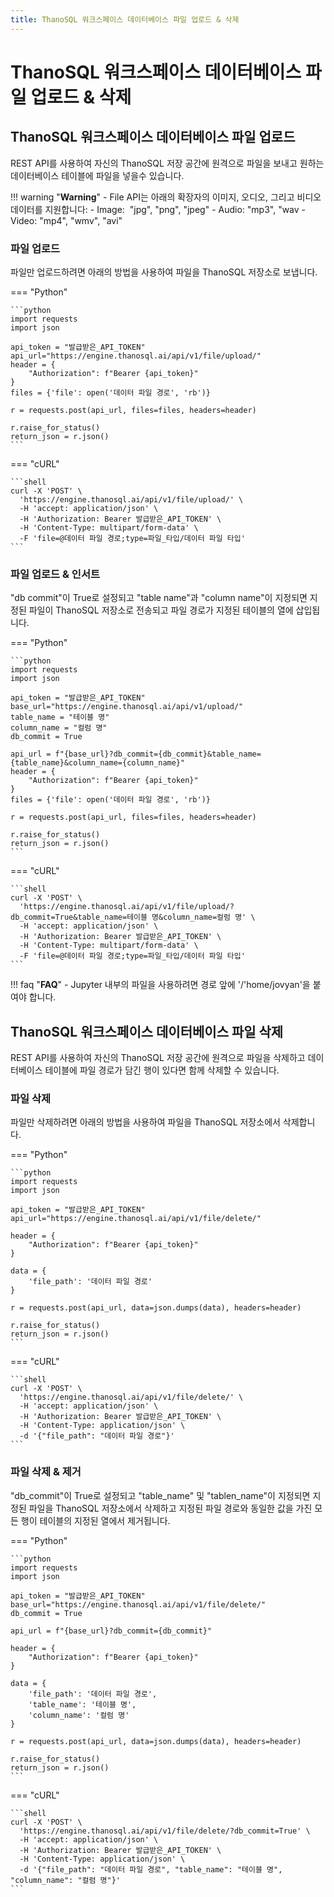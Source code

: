 ```yaml
---
title: ThanoSQL 워크스페이스 데이터베이스 파일 업로드 & 삭제
---
```


# __ThanoSQL 워크스페이스 데이터베이스 파일 업로드 & 삭제__

## __ThanoSQL 워크스페이스 데이터베이스 파일 업로드__

REST API를 사용하여 자신의 ThanoSQL 저장 공간에 원격으로 파일을 보내고 원하는 데이터베이스 테이블에 파일을 넣을수 있습니다.

!!! warning "__Warning__"
    - File API는 아래의 확장자의 이미지, 오디오, 그리고 비디오 데이터를 지원합니다:
        - Image:  "jpg", "png", "jpeg"
        - Audio: "mp3", "wav
        - Video: "mp4", "wmv", "avi"

### __파일 업로드__

파일만 업로드하려면 아래의 방법을 사용하여 파일을 ThanoSQL 저장소로 보냅니다.

=== "Python"

    ```python
    import requests
    import json

    api_token = "발급받은_API_TOKEN"
    api_url="https://engine.thanosql.ai/api/v1/file/upload/"
    header = {
        "Authorization": f"Bearer {api_token}"
    }
    files = {'file': open('데이터 파일 경로', 'rb')}

    r = requests.post(api_url, files=files, headers=header)

    r.raise_for_status()
    return_json = r.json()
    ```

=== "cURL"

    ```shell
    curl -X 'POST' \
      'https://engine.thanosql.ai/api/v1/file/upload/' \
      -H 'accept: application/json' \
      -H 'Authorization: Bearer 발급받은_API_TOKEN' \
      -H 'Content-Type: multipart/form-data' \
      -F 'file=@데이터 파일 경로;type=파일_타입/데이터 파일 타입'
    ```

### __파일 업로드 & 인서트__

"db commit"이 True로 설정되고 "table name"과 "column name"이 지정되면 지정된 파일이 ThanoSQL 저장소로 전송되고 파일 경로가 지정된 테이블의 열에 삽입됩니다.

=== "Python"

    ```python
    import requests
    import json

    api_token = "발급받은_API_TOKEN"
    base_url="https://engine.thanosql.ai/api/v1/upload/"
    table_name = "테이블 명"
    column_name = "컬럼 명"
    db_commit = True 

    api_url = f"{base_url}?db_commit={db_commit}&table_name={table_name}&column_name={column_name}"
    header = {
        "Authorization": f"Bearer {api_token}"
    }
    files = {'file': open('데이터 파일 경로', 'rb')}

    r = requests.post(api_url, files=files, headers=header)

    r.raise_for_status()
    return_json = r.json()
    ```

=== "cURL"

    ```shell 
    curl -X 'POST' \
      'https://engine.thanosql.ai/api/v1/file/upload/?db_commit=True&table_name=테이블 명&column_name=컬럼 명' \
      -H 'accept: application/json' \
      -H 'Authorization: Bearer 발급받은_API_TOKEN' \
      -H 'Content-Type: multipart/form-data' \
      -F 'file=@데이터 파일 경로;type=파일_타입/데이터 파일 타입'
    ```

!!! faq "__FAQ__"
    - Jupyter 내부의 파일을 사용하려면 경로 앞에 '/'home/jovyan'을 붙여야 합니다.



## __ThanoSQL 워크스페이스 데이터베이스 파일 삭제__

REST API를 사용하여 자신의 ThanoSQL 저장 공간에 원격으로 파일을 삭제하고 데이터베이스 테이블에 파일 경로가 담긴 행이 있다면 함께 삭제할 수 있습니다.

### __파일 삭제__

파일만 삭제하려면 아래의 방법을 사용하여 파일을 ThanoSQL 저장소에서 삭제합니다.

=== "Python"

    ```python
    import requests
    import json

    api_token = "발급받은_API_TOKEN"
    api_url="https://engine.thanosql.ai/api/v1/file/delete/"

    header = {
        "Authorization": f"Bearer {api_token}"
    }

    data = {
        'file_path': '데이터 파일 경로'
    }

    r = requests.post(api_url, data=json.dumps(data), headers=header)

    r.raise_for_status()
    return_json = r.json()
    ```

=== "cURL"

    ```shell
    curl -X 'POST' \
      'https://engine.thanosql.ai/api/v1/file/delete/' \
      -H 'accept: application/json' \
      -H 'Authorization: Bearer 발급받은_API_TOKEN' \
      -H 'Content-Type: application/json' \
      -d '{"file_path": "데이터 파일 경로"}'
    ```

### __파일 삭제 & 제거__

"db_commit"이 True로 설정되고 "table_name" 및 "tablen_name"이 지정되면 지정된 파일을 ThanoSQL 저장소에서 삭제하고 지정된 파일 경로와 동일한 값을 가진 모든 행이 테이블의 지정된 열에서 제거됩니다.


=== "Python"

    ```python 
    import requests
    import json

    api_token = "발급받은_API_TOKEN"
    base_url="https://engine.thanosql.ai/api/v1/file/delete/"
    db_commit = True 

    api_url = f"{base_url}?db_commit={db_commit}"

    header = {
        "Authorization": f"Bearer {api_token}"
    }

    data = {
        'file_path': '데이터 파일 경로',
        'table_name': '테이블 명',
        'column_name': '컬럼 명'
    }

    r = requests.post(api_url, data=json.dumps(data), headers=header)

    r.raise_for_status()
    return_json = r.json()
    ```

=== "cURL"

    ```shell
    curl -X 'POST' \
      'https://engine.thanosql.ai/api/v1/file/delete/?db_commit=True' \
      -H 'accept: application/json' \
      -H 'Authorization: Bearer 발급받은_API_TOKEN' \
      -H 'Content-Type: application/json' \
      -d '{"file_path": "데이터 파일 경로", "table_name": "테이블 명", "column_name": "컬럼 명"}'
    ```